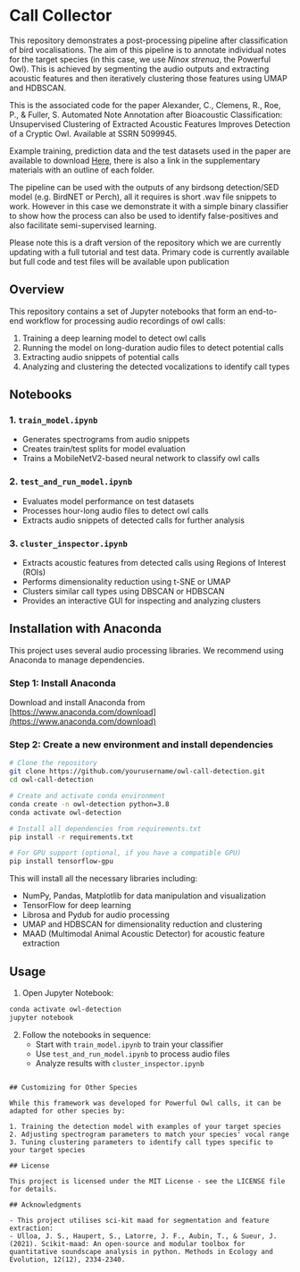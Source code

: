 # Call Collector

This repository demonstrates a post-processing pipeline after classification of bird vocalisations. The aim of this pipeline is to annotate individual notes for the target species (in this case, we use _Ninox strenua_, the Powerful Owl). This is achieved by segmenting the audio outputs and extracting acoustic features and then iteratively clustering those features using UMAP and HDBSCAN.

This is the associated code for the paper Alexander, C., Clemens, R., Roe, P., & Fuller, S. Automated Note Annotation after Bioacoustic Classification: Unsupervised Clustering of Extracted Acoustic Features Improves Detection of a Cryptic Owl. Available at SSRN 5099945.

Example training, prediction data and the test datasets used in the paper are available to download [Here](https://drive.google.com/drive/folders/1c9U5I7wh6b2DB_7faFlGx-AR0fpF5vW5?usp=drive_link), there is also a link in the supplementary materials with an outline of each folder. 

The pipeline can be used with the outputs of any birdsong detection/SED model (e.g. BirdNET or Perch), all it requires is short .wav file snippets to work. However in this case we demonstrate it with a simple binary classifier to show how the process can also be used to identify false-positives and also facilitate semi-supervised learning. 

Please note this is a draft version of the repository which we are currently updating with a full tutorial and test data. Primary code is currently available but full code and test files will be available upon publication

## Overview

This repository contains a set of Jupyter notebooks that form an end-to-end workflow for processing audio recordings of owl calls:

1. Training a deep learning model to detect owl calls
2. Running the model on long-duration audio files to detect potential calls
3. Extracting audio snippets of potential calls
4. Analyzing and clustering the detected vocalizations to identify call types

## Notebooks

### 1. `train_model.ipynb`
- Generates spectrograms from audio snippets
- Creates train/test splits for model evaluation
- Trains a MobileNetV2-based neural network to classify owl calls

### 2. `test_and_run_model.ipynb`
- Evaluates model performance on test datasets
- Processes hour-long audio files to detect owl calls 
- Extracts audio snippets of detected calls for further analysis

### 3. `cluster_inspector.ipynb`
- Extracts acoustic features from detected calls using Regions of Interest (ROIs)
- Performs dimensionality reduction using t-SNE or UMAP
- Clusters similar call types using DBSCAN or HDBSCAN
- Provides an interactive GUI for inspecting and analyzing clusters

## Installation with Anaconda

This project uses several audio processing libraries. We recommend using Anaconda to manage dependencies.

### Step 1: Install Anaconda

Download and install Anaconda from [https://www.anaconda.com/download](https://www.anaconda.com/download)

### Step 2: Create a new environment and install dependencies

```bash
# Clone the repository
git clone https://github.com/yourusername/owl-call-detection.git
cd owl-call-detection

# Create and activate conda environment
conda create -n owl-detection python=3.8
conda activate owl-detection

# Install all dependencies from requirements.txt
pip install -r requirements.txt

# For GPU support (optional, if you have a compatible GPU)
pip install tensorflow-gpu
```

This will install all the necessary libraries including:
- NumPy, Pandas, Matplotlib for data manipulation and visualization
- TensorFlow for deep learning
- Librosa and Pydub for audio processing
- UMAP and HDBSCAN for dimensionality reduction and clustering
- MAAD (Multimodal Animal Acoustic Detector) for acoustic feature extraction

## Usage

1. Open Jupyter Notebook:
```bash
conda activate owl-detection
jupyter notebook
```

2. Follow the notebooks in sequence:
   - Start with `train_model.ipynb` to train your classifier
   - Use `test_and_run_model.ipynb` to process audio files
   - Analyze results with `cluster_inspector.ipynb`
```

## Customizing for Other Species

While this framework was developed for Powerful Owl calls, it can be adapted for other species by:

1. Training the detection model with examples of your target species
2. Adjusting spectrogram parameters to match your species' vocal range
3. Tuning clustering parameters to identify call types specific to your target species

## License

This project is licensed under the MIT License - see the LICENSE file for details.

## Acknowledgments

- This project utilises sci-kit maad for segmentation and feature extraction:
- Ulloa, J. S., Haupert, S., Latorre, J. F., Aubin, T., & Sueur, J. (2021). Scikit‐maad: An open‐source and modular toolbox for quantitative soundscape analysis in python. Methods in Ecology and Evolution, 12(12), 2334-2340.



